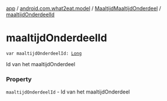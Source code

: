 [app](../../index.md) / [android.com.what2eat.model](../index.md) / [MaaltijdMaaltijdOnderdeel](index.md) / [maaltijdOnderdeelId](./maaltijd-onderdeel-id.md)

# maaltijdOnderdeelId

`var maaltijdOnderdeelId: `[`Long`](https://kotlinlang.org/api/latest/jvm/stdlib/kotlin/-long/index.html)

Id van het maaltijdOnderdeel

### Property

`maaltijdOnderdeelId` - Id van het maaltijdOnderdeel